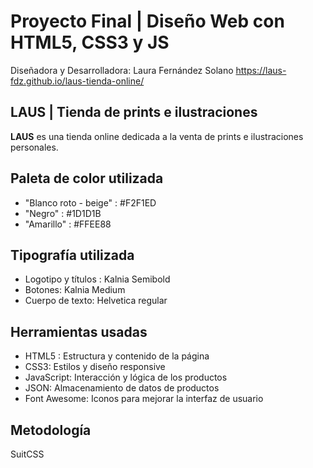 # Proyecto Final | Diseño Web con HTML5, CSS3 y JS

Diseñadora y Desarrolladora: Laura Fernández Solano
https://laus-fdz.github.io/laus-tienda-online/

## LAUS | Tienda de prints e ilustraciones

**LAUS** es una tienda online dedicada a la venta de prints e ilustraciones personales.

## Paleta de color utilizada

- "Blanco roto - beige" : #F2F1ED
- "Negro" : #1D1D1B
- "Amarillo" : #FFEE88

## Tipografía utilizada

- Logotipo y títulos : Kalnia Semibold
- Botones: Kalnia Medium
- Cuerpo de texto: Helvetica regular


## Herramientas usadas
- HTML5 : Estructura y contenido de la página
- CSS3: Estilos y diseño responsive
- JavaScript: Interacción y lógica de los productos
- JSON: Almacenamiento de datos de productos
- Font Awesome: Iconos para mejorar la interfaz de usuario

## Metodología

SuitCSS



